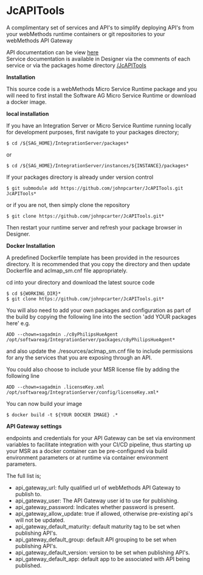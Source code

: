 # JcAPITools

A complimentary set of services and API's to simplify deploying API's from your webMethods runtime containers or git repositories to your webMethods API Gateway

API documentation can be view [here](https://raw.githack.com/johnpcarter/JcAPITools/main/pub/index.html)  
Service documentation is available in Designer via the comments of each service or via the packages home directory [/JcAPITools](http://localhost:5555/JcAPITools/services.dsp)

**Installation**

This source code is a webMethods Micro Service Runtime package and you will need to first install the Software AG Micro Service Runtime or download a docker image.

**local installation**

If you have an Integration Server or Micro Service Runtime running locally for development purposes, first navigate to your packages directory;

```
$ cd /${SAG_HOME}/IntegrationServer/packages*  
```
or
```
$ cd /${SAG_HOME}/IntegrationServer/instances/${INSTANCE}/packages*  
```

If your packages directory is already under version control

```
$ git submodule add https://github.com/johnpcarter/JcAPITools.git JcAPITools*  
```

or if you are not, then simply clone the repository

```
$ git clone https://github.com/johnpcarter/JcAPITools.git*  
```

Then restart your runtime server and refresh your package browser in Designer.

**Docker Installation**

A predefined Dockerfile template has been provided in the resources directory. It is recommended that you copy the directory
and then update Dockerfile and aclmap_sm.cnf file appropriately.

cd into your directory and download the latest source code

```
$ cd ${WORKING_DIR}*  
$ git clone https://github.com/johnpcarter/JcAPITools.git*  
```

You will also need to add your own packages and configuration as part of the build by copying the following line into the section 'add YOUR packages here'
e.g.

```
ADD --chown=sagadmin ./c8yPhilipsHueAgent /opt/softwareag/IntegrationServer/packages/c8yPhilipsHueAgent*  
```

and also update the ./resources/aclmap_sm.cnf file to include permissions for any the services that you are exposing through an API.

You could also choose to include your MSR license file by adding the following line

```
ADD --chown=sagadmin .licenseKey.xml /opt/softwareag/IntegrationServer/config/licenseKey.xml*  
```

You can now build your image

```
$ docker build -t ${YOUR DOCKER IMAGE} .*  
```

**API Gateway settings**

endpoints and credentials for your API Gateway can be set via environment variables to facilitate integration with your CI/CD pipeline, thus starting up your MSR as a docker container can
be pre-configured via build environment parameters or at runtime via container environment parameters. 

The full list is;
- api_gateway_url: fully qualified url of webMethods API Gateway to publish to.
- api_gateway_user: The API Gateway user id to use for publishing.
- api_gateway_password: Indicates whether password is present.
- api_gateway_allow_update: true if allowed, otherwise pre-existing api's will not be updated.
- api_gateway_default_maturity: default maturity tag to be set when publishing API's.
- api_gateway_default_group: default API grouping to be set when publishing API's.
- api_gateway_default_version: version to be set when publishing API's.
- api_gateway_default_app: default app to be associated with API being published.
